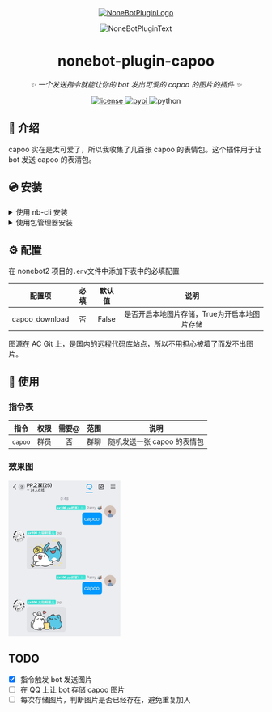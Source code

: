 <div align="center">
  <a href="https://v2.nonebot.dev/store"><img src="https://github.com/A-kirami/nonebot-plugin-template/blob/resources/nbp_logo.png" width="180" height="180" alt="NoneBotPluginLogo"></a>
  <br>
  <p><img src="https://github.com/A-kirami/nonebot-plugin-template/blob/resources/NoneBotPlugin.svg" width="240" alt="NoneBotPluginText"></p>
</div>

<div align="center">

# nonebot-plugin-capoo

_✨ 一个发送指令就能让你的 bot 发出可爱的 capoo 的图片的插件 ✨_


<a href="./LICENSE">
    <img src="https://img.shields.io/github/license/HuParry/nonebot-plugin-capoo.svg" alt="license">
</a>
<a href="https://pypi.python.org/pypi/nonebot-plugin-capoo">
    <img src="https://img.shields.io/pypi/v/nonebot-plugin-capoo.svg" alt="pypi">
</a>
<img src="https://img.shields.io/badge/python-3.8+-blue.svg" alt="python">

</div>

## 📖 介绍

capoo 实在是太可爱了，所以我收集了几百张 capoo 的表情包。这个插件用于让 bot 发送 capoo 的表清包。

## 💿 安装

<details>
<summary>使用 nb-cli 安装</summary>
在 nonebot2 项目的根目录下打开命令行, 输入以下指令即可安装

    nb plugin install nonebot-plugin-capoo

</details>

<details>
<summary>使用包管理器安装</summary>
在 nonebot2 项目的插件目录下, 打开命令行, 根据你使用的包管理器, 输入相应的安装命令

<details>
<summary>pip</summary>

    pip install nonebot-plugin-capoo
</details>
<details>
<summary>pdm</summary>

    pdm add nonebot-plugin-capoo
</details>
<details>
<summary>poetry</summary>

    poetry add nonebot-plugin-capoo
</details>
<details>
<summary>conda</summary>

    conda install nonebot-plugin-capoo
</details>

打开 nonebot2 项目根目录下的 `pyproject.toml` 文件, 在 `[tool.nonebot]` 部分追加写入

    plugins = ["nonebot_plugin_capoo"]

</details>

## ⚙️ 配置

在 nonebot2 项目的`.env`文件中添加下表中的必填配置

| 配置项 | 必填 | 默认值 | 说明 |
|:-----:|:----:|:----:|:----:|
| capoo_download | 否 | False | 是否开启本地图片存储，True为开启本地图片存储 |

图源在 AC Git 上，是国内的远程代码库站点，所以不用担心被墙了而发不出图片。 


## 🎉 使用
### 指令表
| 指令 | 权限 | 需要@ | 范围 | 说明 |
|:-----:|:----:|:----:|:----:|:----:|
| `capoo` | 群员 | 否 | 群聊 | 随机发送一张 capoo 的表情包 |

### 效果图
<img src="./docs/preview.jpg" style="zoom:30%;" />

## TODO
- [x] 指令触发 bot 发送图片
- [ ] 在 QQ 上让 bot 存储 capoo 图片
- [ ] 每次存储图片，判断图片是否已经存在，避免重复加入